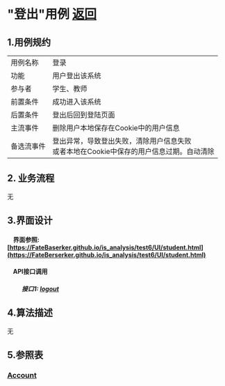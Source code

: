 # "登出"用例 <a href="https://github.com/FateBerserker/is_analysis/tree/master/test6">返回</a>
## 1.用例规约
<table cellspacing="0" style="width:900px;">
<tr>
	<td>用例名称</td>
	<td>登录</td>	
</tr>
<tr>
	<td>功能</td>
	<td>用户登出该系统</td>	
</tr>
<tr>
	<td>参与者</td>
	<td>学生、教师</td>	
</tr>
<tr>
	<td>前置条件</td>
	<td>成功进入该系统</td>	
</tr>
<tr>
	<td>后置条件</td>
	<td>登出后回到登陆页面</td>	
</tr>
<tr>
	<td>主流事件</td>
	<td>
		删除用户本地保存在Cookie中的用户信息
	</td>	
</tr>
<tr>
	<td>备选流事件</td>
	<td>
		登出异常，导致登出失败，清除用户信息失败<br>
		或者本地在Cookie中保存的用户信息过期。自动清除
	</td>	
</tr>
	
</table>		


## 2. 业务流程

无


## 3.界面设计
#### &nbsp;&nbsp;&nbsp;&nbsp;界面参照:[https://FateBaserker.github.io/is_analysis/test6/UI/student.html](https://FateBerserker.github.io/is_analysis/test6/UI/student.html)
#### &nbsp;&nbsp;&nbsp;&nbsp;API接口调用
##### &nbsp;&nbsp;&nbsp;&nbsp;&nbsp;&nbsp;&nbsp;&nbsp;&nbsp;&nbsp;接口1: <a href="../接口/logout.md">logout</a>

## 4.算法描述
无

## 5.参照表
### <a href="../数据库表设计.md#account">Account</a>



